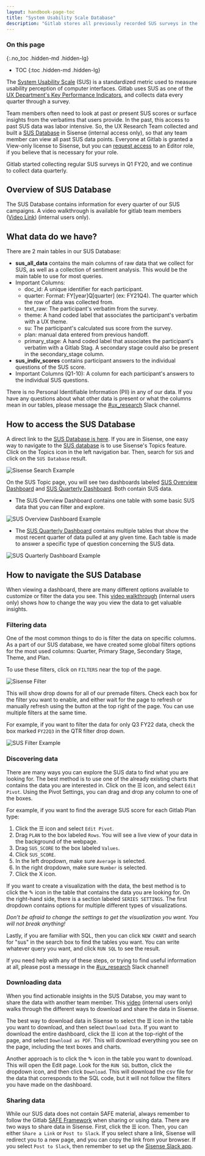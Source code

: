 ```yaml
---
layout: handbook-page-toc
title: "System Usability Scale Database"
description: "Gitlab stores all previously recorded SUS surveys in the Sisense App to allow easy access for all team members."
---
```


### On this page
{:.no_toc .hidden-md .hidden-lg}

- TOC
{:toc .hidden-md .hidden-lg}

The [System Usability Scale](https://about.gitlab.com/handbook/product/ux/performance-indicators/system-usability-scale/) (SUS) is a standardized metric used to measure usability perception of computer interfaces. Gitlab uses SUS as one of the [UX Department's Key Performance Indicators](https://about.gitlab.com/handbook/product/ux/performance-indicators/#perception-of-system-usability), and collects data every quarter through a survey. 

Team members often need to look at past or present SUS scores or surface insights from the verbatims that users provide. In the past, this access to past SUS data was labor intensive. So, the UX Research Team collected and built a [SUS Database](https://app.periscopedata.com/app/gitlab/topic/SUS-Database/abdcbad729a343a09bf38824ef3585d3) in Sisense (internal access only), so that any team member can view all past SUS data points. Everyone at Gitlab is granted a View-only license to Sisense, but you can [request access](https://gitlab.com/gitlab-com/team-member-epics/access-requests/-/issues/new?issuable_template=Individual_Bulk_Access_Request) to an Editor role, if you believe that is necessary for your role.

Gitlab started collecting regular SUS surveys in Q1 FY20, and we continue to collect data quarterly.

## Overview of SUS Database

The SUS Database contains information for every quarter of our SUS campaigns. A video walkthrough is available for gitlab team members ([Video Link](https://youtu.be/ONnZJUH4kbU)) (internal users only).

## What data do we have?

There are 2 main tables in our SUS Database:

-  **sus_all_data** contains the main columns of raw data that we collect for SUS, as well as a collection of sentiment analysis. This would be the main table to use for most queries.
  - Important Columns: 
    - doc_id: A unique identifier for each participant.
    - quarter: Format: FY[year]Q[quarter] (ex: FY21Q4). The quarter which the row of data was collected from. 
    - text_raw: The participant's verbatim from the survey.
    - theme: A hand coded label that associates the participant's verbatim with a UX theme.
    - su: The participant's calculated sus score from the survey.
    - plan: manual data entered from previous handoff.
    - primary_stage: A hand coded label that associates the participant's verbatim with a Gitlab Stag. A secondary stage could also be present in the secondary_stage column. 
-  **sus_indiv_scores** contains participant answers to the individual questions of the SUS score.
  - Important Columns (Q1-10): A column for each participant's answers to the individual SUS questions.

There is no Personal Identifiable Information (PII) in any of our data. If you have any questions about what other data is present or what the columns mean in our tables, please message the [#ux_research](https://gitlab.slack.com/archives/CMEERUCE4) Slack channel.

## How to access the SUS Database

A direct link to the [SUS Database is here](https://app.periscopedata.com/app/gitlab/topic/SUS-Database/abdcbad729a343a09bf38824ef3585d3). If you are in Sisense, one easy way to navigate to the [SUS database](https://app.periscopedata.com/app/gitlab/topic/SUS-Database/abdcbad729a343a09bf38824ef3585d3) is to use Sisense's Topics feature. Click on the Topics icon in the left navigation bar. Then, search for `SUS` and click on the `SUS Database` result.

![Sisense Search Example](/images/uxresearch/sus-search-example.png)


On the SUS Topic page, you will see two dashboards labeled [SUS Overview Dashboard](https://app.periscopedata.com/app/gitlab/968219/SUS-Overview-Dashboard) and [SUS Quarterly Dashboard](https://app.periscopedata.com/app/gitlab/968220/SUS-Quarterly-Dashboard). Both contain SUS data.  

- The SUS Overview Dashboard contains one table with some basic SUS data that you can filter and explore.

![SUS Overview Dashboard Example](/images/uxresearch/sus-overview-dash.png)

- The [SUS Quarterly Dashboard](https://app.periscopedata.com/app/gitlab/968220/SUS-Quarterly-Dashboard) contains multiple tables that show the most recent quarter of data pulled at any given time. Each table is made to answer a specific type of question concerning the SUS data.

![SUS Quarterly Dashboard Example](/images/uxresearch/sus-quarterly-dash.png)


## How to navigate the SUS Database

When viewing a dashboard, there are many different options available to customize or filter the data you see. This [video walkthrough](https://youtu.be/ZnMPaYaiOSc) (internal users only) shows how to change the way you view the data to get valuable insights.

### Filtering data

One of the most common things to do is filter the data on specific columns. As a part of our SUS database, we have created some global filters options for the most used columns: Quarter, Primary Stage, Secondary Stage, Theme, and Plan.

To use these filters, click on `FILTERS` near the top of the page. 

![Sisense Filter](/images/uxresearch/sus-filter.png)

This will show drop downs for all of our premade filters. Check each box for the filter you want to enable, and either wait for the page to refresh or manually refresh using the button at the top right of the page. You can use multiple filters at the same time.

For example, if you want to filter the data for only Q3 FY22 data, check the box marked `FY22Q3` in the QTR filter drop down.

![SUS Filter Example](/images/uxresearch/sus-filter-example.png)


### Discovering data

There are many ways you can explore the SUS data to find what you are looking for. The best method is to use one of the already existing charts that contains the data you are interested in. Click on the ☰ icon, and select `Edit Pivot`. Using the Pivot Settings, you can drag and drop any column to one of the boxes.

For example, if you want to find the average SUS score for each Gitlab Plan type:

1.  Click the ☰ icon and select `Edit Pivot`.
2.  Drag `PLAN` to the box labeled `Rows`. You will see a live view of your data in the background of the webpage.
3.  Drag `SUS_SCORE` to the box labeled `Values`.
4.  Click `SUS_SCORE`.
5.  In the left dropdown, make sure `Average` is selected.
6.  In the right dropdown, make sure `Number` is selected.
7.  Click the X icon.

If you want to create a visualization with the data, the best method is to click the ✎ icon in the table that contains the data you are looking for. On the right-hand side, there is a section labeled `SERIES SETTINGS`. The first dropdown contains options for multiple different types of visualizations.

_Don't be afraid to change the settings to get the visualization you want. You will not break anything!_

Lastly, if you are familiar with SQL, then you can click `NEW CHART` and search for "sus" in the search box to find the tables you want. You can write whatever query you want, and click `RUN SQL` to see the result.

If you need help with any of these steps, or trying to find useful information at all, please post a message in the [#ux_research](https://gitlab.slack.com/archives/CMEERUCE4) Slack channel!


### Downloading data

When you find actionable insights in the SUS Databse, you may want to share the data with another team member. This [video](https://youtu.be/UiPxIQcLIYA) (internal users only) walks through the different ways to download and share the data in Sisense.

The best way to download data in Sisense to select the ☰ icon in the table you want to download, and then select `Download Data`. If you want to download the entire dashboard, click the ☰ icon at the top-right of the page, and select `Download as PDF`. This will download everything you see on the page, including the text boxes and charts.

Another approach is to click the ✎ icon in the table you want to download. This will open the Edit page. Look for the `RUN SQL` button, click the dropdown icon, and then click `Download`. This will download the csv file for the data that corresponds to the SQL code, but it will not follow the filters you have made on the dashboard.

### Sharing data

While our SUS data does not contain SAFE material, always remember to follow the Gitlab [SAFE Framework](https://about.gitlab.com/handbook/legal/safe-framework/) when sharing or using data.
There are two ways to share data in Sisense. First, click the ☰ icon. Then, you can either `Share a Link` or `Post to Slack`. If you select share a link, Sisense will redirect you to a new page, and you can copy the link from your browser. If you select `Post to Slack`, then remember to set up the [Sisense Slack app](https://gitlab.slack.com/apps/A4C6CSAFM-sisense-for-cloud-data-teams?tab=more_info).
